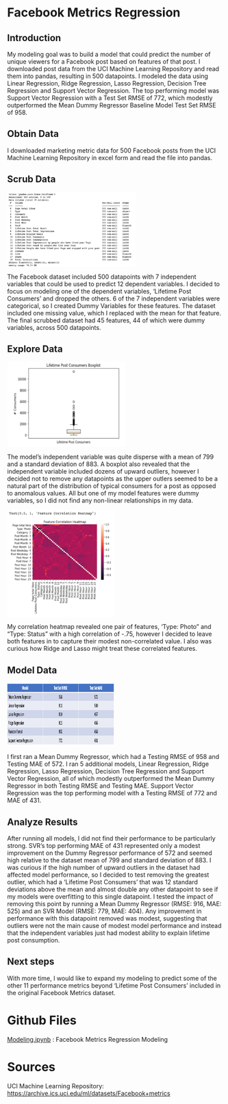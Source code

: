 # Facebook Metrics Regression

## Introduction
My modeling goal was to build a model that could predict the number of unique viewers for a Facebook post based on features of that post.  I downloaded post data from the UCI Machine Learning Repository and read them into pandas, resulting in 500 datapoints.  I modeled the data using Linear Regression, Ridge Regression, Lasso Regression, Decision Tree Regression and Support Vector Regression.  The top performing model was Support Vector Regression with a Test Set RMSE of 772, which modestly outperformed the Mean Dummy Regressor Baseline Model Test Set RMSE of 958.

## Obtain Data
I downloaded marketing metric data for 500 Facebook posts from the UCI Machine Learning Repository in excel form and read the file into pandas.  

## Scrub Data

<a href="url"><img src="Images/df_info.png" align="middle" height="175" width="300" ></a>

The Facebook dataset included 500 datapoints with 7 independent variables that could be used to predict 12 dependent variables. I decided to focus on modeling one of the dependent variables, ‘Lifetime Post Consumers’ and dropped the others. 6 of the 7 independent variables were categorical, so I created Dummy Variables for these features. The dataset included one missing value, which I replaced with the mean for that feature. The final scrubbed dataset had 45 features, 44 of which were dummy variables, across 500 datapoints.

## Explore Data

<a href="url"><img src="Images/dep_box_plot.png" align="middle" height="200" width="275" ></a>

The model’s independent variable was quite disperse with a mean of 799 and a standard deviation of 883. A boxplot also revealed that the independent variable included dozens of upward outliers, however I decided not to remove any datapoints as the upper outlers seemed to be a natural part of the distribution of typical consumers for a post as opposed to anomalous values. All but one of my model features were dummy variables, so I did not find any non-linear relationships in my data.

<a href="url"><img src="Images/corr_matrix.png" align="middle" height="250" width="250" ></a>

My correlation heatmap revealed one pair of features, ‘Type: Photo” and “Type: Status” with a high correlation of -.75, however I decided to leave both features in to capture their modest non-correlated value. I also was curious how Ridge and Lasso might treat these correlated features.

## Model Data

<a href="url"><img src="Images/model_performance.png" align="middle" height="150" width="250" ></a>

I first ran a Mean Dummy Regressor, which had a Testing RMSE of 958 and Testing MAE of 572. I ran 5 additional models, Linear Regression, Ridge Regression, Lasso Regression, Decision Tree Regression and Support Vector Regression, all of which modestly outperformed the Mean Dummy Regressor in both Testing RMSE and Testing MAE.  Support Vector Regression was the top performing model with a Testing RMSE of 772 and MAE of 431.

## Analyze Results
After running all models, I did not find their performance to be particularly strong. SVR’s top performing MAE of 431 represented only a modest improvement on the Dummy Regressor performance of 572 and seemed high relative to the dataset mean of 799 and standard deviation of 883. I was curious if the high number of upward outliers in the dataset had affected model performance, so I decided to test removing the greatest outlier, which had a ‘Lifetime Post Consumers’ that was 12 standard deviations above the mean and almost double any other datapoint to see if my models were overfitting to this single datapoint. I tested the impact of removing this point by running a Mean Dummy Regressor (RMSE: 916, MAE: 525) and an SVR Model (RMSE: 779, MAE: 404). Any improvement in performance with this datapoint removed was modest, suggesting that outliers were not the main cause of modest model performance and instead that the independent variables just had modest ability to explain lifetime post consumption.

## Next steps
With more time, I would like to expand my modeling to predict some of the other 11 performance metrics beyond ‘Lifetime Post Consumers’ included in the original Facebook Metrics dataset.

# Github Files
[Modeling.ipynb](https://github.com/blantj/facebook_metrics_regression/blob/main/Modeling.ipynb) :  Facebook Metrics Regression Modeling

# Sources
UCI Machine Learning Repository: https://archive.ics.uci.edu/ml/datasets/Facebook+metrics
